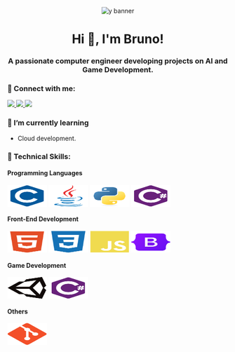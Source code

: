 <p align="center">
  <img width="700" height="300" src="https://user-images.githubusercontent.com/67275098/175830833-8df0db07-56cd-42d3-81a5-4d1e0da94f13.png" alt="y banner">
</p>
<h1 align="center">Hi 👋, I'm Bruno! </h1>
<h3 align="center">A passionate computer engineer developing projects on AI and Game Development.</h3>
<h3 align="left">🤝 Connect with me:</h3>
<p>
    <a href="https://github.com/brunobrunheroto/" target="_blank">
      <img src="https://img.shields.io/badge/GitHub-100000?style=for-the-badge&logo=github&logoColor=white" target="_blank">
    </a>
    <a href="https://linkedin.com/in/brunobrunheroto" target="_blank">
      <img src="https://img.shields.io/badge/LinkedIn-0077B5?style=for-the-badge&logo=linkedin&logoColor=white" target="_blank">
    </a>
    <a href="mailto:brunobrunheroto@gmail.com" target="_blank">
      <img src="https://img.shields.io/badge/Gmail-D14836?style=for-the-badge&logo=gmail&logoColor=white" target="_blank">
    </a>
</p>

<h3> 🌱 I’m currently learning</h3>

- Cloud development.

<h3>💼 Technical Skills: </h3>
<h4>Programming Languages</h4>
<p>
  <img margin-right="20" align="center" alt="C" height="50" width="90" src="https://raw.githubusercontent.com/devicons/devicon/master/icons/c/c-plain.svg"> 
  <img margin-right="20" align="center" alt="Java" height="50" width="90" src="https://raw.githubusercontent.com/devicons/devicon/master/icons/java/java-original.svg"> 
  <img margin-right="20" align="center" alt="Python" height="50" width="90" src="https://raw.githubusercontent.com/devicons/devicon/master/icons/python/python-original.svg"> 
  <img margin-right="20" align="center" alt="C#" height="50" width="90" src="https://raw.githubusercontent.com/devicons/devicon/master/icons/csharp/csharp-plain.svg"> 

</p>
<h4>Front-End Development</h4>
<p>
  <img margin-right="20" align="center" alt="HTML5" height="50" width="90" src="https://raw.githubusercontent.com/devicons/devicon/master/icons/html5/html5-plain.svg"> 
  <img margin-right="20" align="center" alt="CSS3" height="50" width="90" src="https://raw.githubusercontent.com/devicons/devicon/master/icons/css3/css3-plain.svg"> 
  <img margin-right="20" align="center" alt="Javascript" height="50" width="90" src="https://raw.githubusercontent.com/devicons/devicon/master/icons/javascript/javascript-plain.svg">
  <img margin-right="20" align="center" alt="CSS3" height="50" width="90" src="https://raw.githubusercontent.com/devicons/devicon/master/icons/bootstrap/bootstrap-original.svg"> 
</p>

<h4>Game Development</h4>
<p>
  <img margin-right="20" align="center" alt="Unity" height="50" width="90" src="https://raw.githubusercontent.com/devicons/devicon/master/icons/unity/unity-original.svg"> 
  <img margin-right="20" align="center" alt="C#" height="50" width="90" src="https://raw.githubusercontent.com/devicons/devicon/master/icons/csharp/csharp-plain.svg"> 
</p>
<h4>Others</h4>
<p>
  <img margin-right="20" align="center" alt="Git" height="50" width="90" src="https://raw.githubusercontent.com/devicons/devicon/master/icons/git/git-original.svg"> 

</p>

